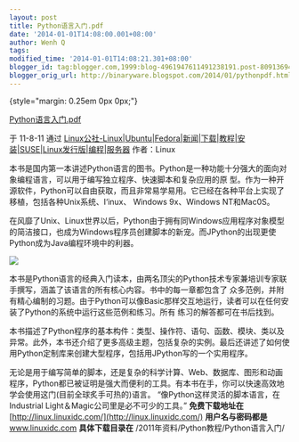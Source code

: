 ```yaml
---
layout: post
title: Python语言入门.pdf
date: '2014-01-01T14:08:00.001+08:00'
author: Wenh Q
tags:
modified_time: '2014-01-01T14:08:21.301+08:00'
blogger_id: tag:blogger.com,1999:blog-4961947611491238191.post-8091369469883326151
blogger_orig_url: http://binaryware.blogspot.com/2014/01/pythonpdf.html
---
```


 {style="margin: 0.25em 0px 0px;"}

[Python语言入门.pdf](http://www.linuxidc.com/Linux/2011-08/40483.htm)

于 11-8-11 通过
[Linux公社-Linux|Ubuntu|Fedora|新闻|下载|教程|安装|SUSE|Linux发行版|编程|服务器](http://www.linuxidc.com/)
作者：Linux


本书是国内第一本讲述Python语言的图书。Python是一种功能十分强大的面向对象编程语言，可以用于编写独立程序、快速脚本和复杂应用的原
型。作为一种开源软件，Python可以自由获取，而且非常易学易用。它已经在各种平台上实现了移植，包括各种Unix系统、I‘inux、
Windows 9x、Windows NT和Mac0S。

在风靡了Unix、Linux世界以后，Python由于拥有同Windows应用程序对象模型的简洁接口，也成为Windows程序员创建脚本的新宠。而JPython的出现更使Python成为Java编程环境中的利器。

![](http://www.linuxidc.com/upload/2011_08/110811134625851.jpg)

本书是Python语言的经典入门读本，由两名顶尖的Python技术专家兼培训专家联手撰写，涵盖了该语言的所有核心内容。书中的每一章都包含了
众多范例，并附有精心编制的习题。由于Python可以像Basic那样交互地运行，读者可以在任何安装了Python的系统中运行这些范例和练习。所有
练习的解答都可在书后找到。

本书描述了Python程序的基本构件：类型、操作符、语句、函数、模块、类以及异常。此外，本书还介绍了更多高级主题，包括复杂的实例。最后还讲述了如何使用Python定制库来创建大型程序，包括用JPython写的一个实用程序。

无论是用于编写简单的脚本，还是复杂的科学计算、Web、数据库、图形和动画程序，Python都已被证明是强大而便利的工具。有本书在手，你可以快速高效地学会使用这门(目前全球炙手可热的)语言。
 “像Python这样灵活的脚本语言，在Industrial
Light＆Magic公司里是必不可少的工具。”
 **免费下载地址在**
[http://linux.linuxidc.com/](http://linux.linuxidc.com/)
 **用户名与密码都是**www.linuxidc.com
 **具体下载目录在** /2011年资料/Python教程/Python语言入门/
